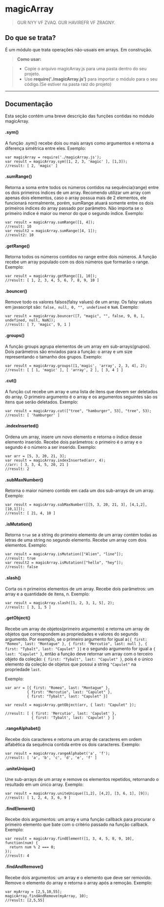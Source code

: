 magicArray
===================

> GUR NYY VF ZVAQ. GUR HAVIREFR VF ZRAGNY.

Do que se trata?
-------------

É um módulo que trata operações não-usuais em arrays. Em construção.

> **Como usar:**

> - Copie o arquivo magicArray.js para uma pasta dentro do seu projeto.
> - Use **require('./magicArray.js')** para importar o módulo para o seu código.(Se estiver na pasta raiz do projeto)

----------


Documentação
-------------------
Esta seção contém uma breve descrição das funções contidas no módulo magicArray.



#### <i class="icon-refresh"></i> .sym()
A função .sym() recebe dois ou mais arrays como argumentos e retorna a diferença simétrica entre eles.
	Exemplo:

    var magicArray = require('./magicArray.js');
    var result = magicArray.sym([1, 2, 3, 'magic' ], [1,3]);
    //result: [ 2, 'magic' ]

#### <i class="icon-refresh"></i> .sumRange()
Retorna a soma entre todos os números contidos na sequência(range) entre os dois primeiros índices de um array. Recomendo utilizar um array com apenas dois elementos, caso o array possua mais de 2 elementos, ele funcionará normalmente, porém, sumRange atuará somente entre os dois primeiros índices do array passado por parâmetro. Não importa se o primeiro índice é maior ou menor do que o segundo índice.
Exemplo:

    var result = magicArray.sumRange([1, 4]);
    //result: 10
    var result2 = magicArray.sumRange([4, 1]);
    //result2: 10

#### <i class="icon-refresh"></i> .getRange()
Retorna todos os números contidos no range entre dois números. A função recebe um array populado com os dois números que formarão o range.
Exemplo:

    var result = magicArray.getRange([1, 10]);
    //result: [ 1, 2, 3, 4, 5, 6, 7, 8, 9, 10 ]

#### <i class="icon-refresh"></i> .bouncer()
Remove todo os valores falsos(falsy values) de um array. Os falsy values em javascript são: `false, null, 0, "", undefined` e `NaN`.
Exemplo:

    var result = magicArray.bouncer([7, "magic", "", false, 9, 0, 1, undefined, null, NaN]);
    //result: [ 7, 'magic', 9, 1 ]

#### <i class="icon-refresh"></i> .groups()
A função groups agrupa elementos de um array em sub-arrays(grupos). Dois parâmetros são enviados para a função: o array e um size representando o tamanho dos grupos.
Exemplo:

    var result = magicArray.groups([1,'magic', 'array', 2, 3, 4], 2);
    //result: [ [ 1, 'magic' ], [ 'array', 2 ], [ 3, 4 ] ]

#### <i class="icon-refresh"></i> .cut()
A função cut recebe um array e uma lista de itens que devem ser deletados do array. O primeiro argumento é o array e os argumentos seguintes são os itens que serão deletados.
Exemplo:

    var result = magicArray.cut(["tree", "hamburger", 53], "tree", 53);
    //result: [ 'hamburger' ]

#### <i class="icon-refresh"></i> .indexInserted()
Ordena um array, insere um novo elemento e retorna o índice desse elemento inserido. Recebe dois parâmetros: o primeiro é o array e o segundo é o número a ser inserido.
Exemplo:

    var arr = [5, 3, 20, 21, 3];
    var result = magicArray.indexInserted(arr, 4);
    //arr: [ 3, 3, 4, 5, 20, 21 ]
    //result: 2
#### <i class="icon-refresh"></i> .subMaxNumber()
Retorna o maior número contido em cada um dos sub-arrays de um array.
Exemplo:

    var result = magicArray.subMaxNumber([[5, 3, 20, 21, 3], [4,1,2],[10,1]]);
    //result: [ 21, 4, 10 ]

#### <i class="icon-refresh"></i> .isMutation()
Retorna `true` se a string do primeiro elemento de um array contém todas as letras de uma string no segundo elemento. Recebe um array com dois elementos.
Exemplo:

    var result = magicArray.isMutation(["Alien", "line"]);
    //result: true
    var result2 = magicArray.isMutation(["hello", "hey"]);
    //result: false
#### <i class="icon-refresh"></i> .slash()
Corta os n primeiros elementos de um array. Recebe dois parâmetros: um array e a quantidade de itens, n.
Exemplo:

    var result = magicArray.slash([1, 2, 3, 1, 5], 2);
    //result: [ 3, 1, 5 ]

#### <i class="icon-refresh"></i> .getObject()
Recebe um array de objetos(primeiro argumento) e retorna um array de objetos que correspondem as propriedades e valores do segundo argumento. Por exemplo, se o primeiro argumento for igual a`[{ first: "Romeo", last: "Montague" }, { first: "Mercutio", last: null }, { first: "Tybalt", last: "Capulet" }]` e o segundo argumento for igual a `{ last: "Capulet" }`, então a função deve retornar um array com o terceiro objeto da coleção: `{ first: "Tybalt", last: "Capulet" }`, pois é o único elemento da coleção de objetos que possui a string `"Capulet"` na propriedade `last`.

Exemplo:

    var arr = [{ first: "Romeo", last: "Montague" },
              { first: "Mercutio", last: "Capulet" },
              { first: "Tybalt", last: "Capulet" }]

    var result = magicArray.getObject(arr, { last: "Capulet" });

    //result: [ { first: 'Mercutio', last: 'Capulet' },
    	        { first: 'Tybalt', last: 'Capulet' } ]

#### <i class="icon-refresh"></i> .rangeAlphabet()
Recebe dois caracteres e retorna um array de caracteres em ordem alfabética da sequência contida entre os dois caracteres.
Exemplo:

    var result = magicArray.rangeAlphabet('a', 'f');
    //result: [ 'a', 'b', 'c', 'd', 'e', 'f' ]

#### <i class="icon-refresh"></i> .uniteUnique()

Une sub-arrays de um array e remove os elementos repetidos, retornando o resultado em um único array.
Exemplo:

    var result = magicArray.uniteUnique([1,2], [4,2], [3, 6, 1], [9]);
    //result: [ 1, 2, 4, 3, 6, 9 ]

#### <i class="icon-refresh"></i> .findElement()
Recebe dois argumentos: um array e uma função callback para procurar o primeiro elemento que bate com o critério passado na função callback.
Exemplo:

    var result = magicArray.findElement([1, 3, 4, 5, 8, 9, 10], function(num) {
      return num % 2 === 0;
    });
    //result: 4

#### <i class="icon-refresh"></i> .findAndRemove()
Recebe dois argumentos: um array e o elemento que deve ser removido.
Remove o elemento do array e retorna o array após a remoção.
Exemplo:

    var myArray = [2,5,10,55];
    magicArray.findAndRemove(myArray, 10);
    //result: [2,5,55]
